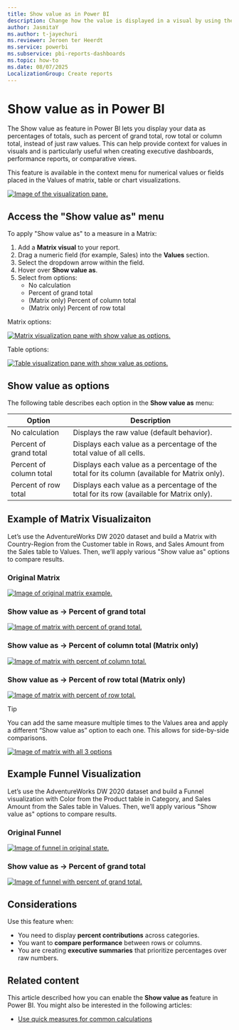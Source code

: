```yaml
---
title: Show value as in Power BI
description: Change how the value is displayed in a visual by using the Show value as capability in the Visualizations pane.
author: JasmitaY
ms.author: t-jayechuri
ms.reviewer: Jeroen ter Heerdt
ms.service: powerbi
ms.subservice: pbi-reports-dashboards
ms.topic: how-to
ms.date: 08/07/2025
LocalizationGroup: Create reports
---
```

# Show value as in Power BI

The Show value as feature in Power BI lets you display your data as percentages of totals, such as percent of grand total, row total or column total, instead of just raw values. This can help provide context for values in visuals and is particularly useful when creating executive dashboards, performance reports, or comparative views.

This feature is available in the context menu for numerical values or fields placed in the Values of matrix, table or chart visualizations.

[ ![Image of the visualization pane.](media/desktop-show-value-as/show-value-as-dropdown.png)](media/desktop-show-value-as/show-value-as-dropdown.png#lightbox)

## Access the "Show value as" menu

To apply "Show value as" to a measure in a Matrix:
  1. Add a **Matrix visual** to your report.
  1. Drag a numeric field (for example, Sales) into the **Values** section.
  1. Select the dropdown arrow within the field.
  1. Hover over **Show value as**.
  1. Select from options:
		- No calculation
  		- Percent of grand total
		- (Matrix only) Percent of column total
		- (Matrix only) Percent of row total

Matrix options:

[ ![Matrix visualization pane with show value as options.](media/desktop-show-value-as/show-value-as_matrixOptions.png)](media/desktop-show-value-as/show-value-as_matrixOptions.png#lightbox)

Table options:

[ ![Table visualization pane with show value as options.](media/desktop-show-value-as/show-value-as_tableOptions.png)](media/desktop-show-value-as/show-value-as_tableOptions.png#lightbox)

## Show value as options
The following table describes each option in the **Show value as** menu:

|**Option**  |**Description**  |
|---------|---------|
|No calculation     |Displays the raw value (default behavior).         |
|Percent of grand total     |Displays each value as a percentage of the total value of all cells.         |
|Percent of column total     |Displays each value as a percentage of the total for its column (available for Matrix only).         |
|Percent of row total     |Displays each value as a percentage of the total for its row (available for Matrix only).        |

## Example of Matrix Visualizaiton

Let’s use the AdventureWorks DW 2020 dataset and build a Matrix with Country-Region from the Customer table in Rows, and Sales Amount from the Sales table to Values. Then, we’ll apply various "Show value as" options to compare results.

### Original Matrix

[ ![Image of original matrix example.](media/desktop-show-value-as/show-value-as-original-matrix.png)](media/desktop-show-value-as/show-value-as-original-matrix.png#lightbox)

### Show value as → Percent of grand total

[ ![Image of matrix with percent of grand total.](media/desktop-show-value-as/show-value-as-grand-total.png)](media/desktop-show-value-as/show-value-as-grand-total.png#lightbox)

### Show value as → Percent of column total (Matrix only)

[ ![Image of matrix with percent of column total.](media/desktop-show-value-as/show-value-as-column-total.png)](media/desktop-show-value-as/show-value-as-column-total.png#lightbox)

### Show value as → Percent of row total (Matrix only)

[ ![Image of matrix with percent of row total.](media/desktop-show-value-as/show-value-as-row-total.png)](media/desktop-show-value-as/show-value-as-row-total.png#lightbox)

> [!Tip]
> You can add the same measure multiple times to the Values area and apply a different “Show value as” option to each one. This allows for side-by-side comparisons.

[ ![Image of matrix with all 3 options](media/desktop-show-value-as/show-value-as-all-amounts.png)](media/desktop-show-value-as/show-value-as-all-amounts.png#lightbox)

## Example Funnel Visualization

Let’s use the AdventureWorks DW 2020 dataset and build a Funnel visualization with Color from the Product table in Category, and Sales Amount from the Sales table in Values. Then, we’ll apply various "Show value as" options to compare results.

### Original Funnel

[ ![Image of funnel in original state.](media/desktop-show-value-as/show-value-as-funnel-original.png)](media/desktop-show-value-as/show-value-as-funnel-original.png#lightbox)

### Show value as → Percent of grand total

[ ![Image of funnel with percent of grand total.](media/desktop-show-value-as/show-value-as-funnel-grand.png)](media/desktop-show-value-as/show-value-as-funnel-grand.png#lightbox)

## Considerations

Use this feature when:
- You need to display **percent contributions** across categories.
- You want to **compare performance** between rows or columns.
- You are creating **executive summaries** that prioritize percentages over raw numbers.

## Related content

This article described how you can enable the **Show value as** feature in Power BI. You might also be interested in the following articles:

* [Use quick measures for common calculations](../transform-model/desktop-quick-measures.md)
